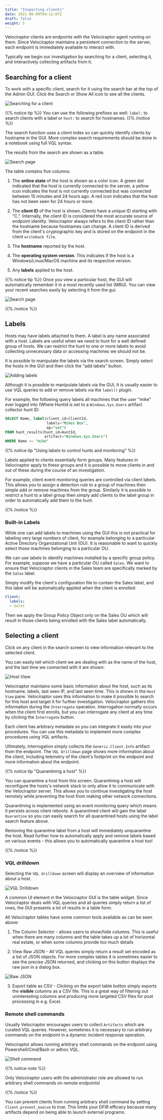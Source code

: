```yaml
---
title: "Inspecting clients"
date: 2021-06-09T04:12:07Z
draft: false
weight: 5
---
```


Velociraptor clients are endpoints with the Velociraptor agent
running on them. Since Velociraptor maintains a persistent connection
to the server, each endpoint is immediately available to interact
with.

Typically we begin our investigation by searching for a client,
selecting it, and interactively collecting artifacts from it.

## Searching for a client

To work with a specific client, search for it using the
search bar at the top of the Admin GUI. Click the Search or Show All icon
to see all the clients.

![Searching for a client](image56.png)

{{% notice tip %}}
You can use the following prefixes as well: `label:` to search clients with a label or `host:` to search for hostnames.
{{% /notice %}}

The search function uses a client index so can quickly
identify clients by hostname in the GUI. More complex search
requirements should be done in a notebook using full VQL syntax.

The results from the search are shown as a table.

![Search page](search2.png)


The table contains five columns:

1. The **online state** of the host is shown as a color icon. A green dot
   indicated that the host is currently connected to the server, a
   yellow icon indicates the host is not currently connected but was
   connected between 15 minutes and 24 hours ago. A red icon indicates that the
   host has not been seen for 24 hours or more.

2. The **client ID** of the host is shown. Clients have a unique ID
   starting with “C.”. Internally, the client ID is considered the most
   accurate source of endpoint identity. Velociraptor always refers
   to the client ID rather than the hostname because hostnames can change. A
   client ID is derived from the client's cryptographic key and is
   stored on the endpoint in the client `writeback file`.

3. The **hostname** reported by the host.

4. The **operating system version**. This indicates if the host is a
   Windows/Linux/MacOS machine and its respective version.

5. Any **labels** applied to the host.

{{% notice tip %}}
Once you view a particular host, the GUI will automatically remember it in a most recently used list (MRU). You can view your recent searches easily by selecting it from the gui.

![Search page](mru.png)

{{% /notice %}}


## Labels

Hosts may have labels attached to them. A label is any name associated
with a host. Labels are useful when we need to hunt for a well defined
group of hosts. We can restrict the hunt to one or more labels to
avoid collecting unnecessary data or accessing machines we should not
be.

It is possible to manipulate the labels via the search screen. Simply
select the hosts in the GUI and then click the "add labels" button.

![Adding labels](labels.png)

Although it is possible to manipulate labels via the GUI, It is
usually easier to use VQL queries to add or remove labels via the
`label()` plugin.

For example, the following query labels all machines that the user
"mike" ever logged into (Where HuntId is set to a
`Windows.Sys.Users` artifact collector hunt ID:

```sql
SELECT Name, label(client_id=ClientId,
                   labels="Mikes Box",
                   op="set")
FROM hunt_results(hunt_id=HuntId,
                  artifact="Windows.Sys.Users")
WHERE Name =~ "mike"
```

{{% notice tip "Using labels to control hunts and monitoring" %}}

Labels applied to clients essentially form groups. Many features in
Velociraptor apply to these groups and it is possible to move clients
in and out of these during the course of an investigation.

For example, client event monitoring queries are controlled via client
labels. This allows you to assign a detection rule to a group of
machines then simple add or remove machines from the group.  Similarly
it is possible to restrict a hunt to a label group then simply add
clients to the label group in order to automatically add them to the
hunt.

{{% /notice %}}


### Built-in Labels

While one can add labels to machines using the GUI this is not
practical for labeling very large numbers of client, for example
belonging to a particular Active Directory Organizational Unit
(OU). It is reasonable to want to quickly select those machines
belonging to a particular OU.

We can use labels to identify machines installed by a specific group
policy. For example, suppose we have a particular OU called
`Sales`. We want to ensure that Velociraptor clients in the Sales team
are specifically marked by the `Sales` label.

Simply modify the client's configuration file to contain the Sales
label, and this label will be automatically applied when the client is
enrolled:

```yaml
Client:
  labels:
  - Sales
```

Then we apply the Group Policy Object only on the Sales OU which will
result in those clients being enrolled with the Sales label
automatically.


## Selecting a client

Click on any client in the search screen to view information relevant
to the selected client.

You can easily tell which client we are dealing with as the name of
the host, and the last time we connected with it are shown:

![Host View](image57.png)

Velociraptor maintains some basic information about the host, such as
its hostname, labels, last seen IP, and last seen time. This is shown
in the `Host View` pane. Velociraptor uses this information to make it
possible to search for this host and target it for further
investigation. Velociraptor gathers this information during the
`Interrogate` operation. Interrogation normally occurs when the client
first enrolls, but you can interrogate any client at any time by
clicking the `Interrogate` button.

Each client has arbitrary metadata so you can integrate it easily into
your procedures. You can use this metadata to implement more complex
procedures using VQL artifacts.

Ultimately, interrogation simply collects the `Generic.Client.Info`
artifact from the endpoint. The `VQL Drilldown` page shows more
information about the client, including telemetry of the client's
footprint on the endpoint and more information about the endpoint.

{{% notice tip "Quarantining a host" %}}

You can quarantine a host from this screen. Quarantining a host will
reconfigure the hosts's network stack to only allow it to communicate
with the Velociraptor server. This allows you to continue
investigating the host remotely while preventing the host from making
other network connections.

Quarantining is implemented using an event monitoring query which
means it persists across client reboots. A quarantined client will
gain the label `Quarantine` so you can easily search for all
quarantined hosts using the label search feature above.

Removing the quarantine label from a host will immediately
unquarantine the host. Read further how to automatically apply and
remove labels based on various events - this allows you to
automatically quarantine a host too!

{{% /notice %}}

### VQL drilldown

Selecting the `VQL drilldown` screen will display an overview of
information about a host.

![VQL Drilldown](image58.png)


A common UI element in the Velociraptor GUI is the table widget. Since
Velociraptor deals with VQL queries and all queries simply return a
list of rows, the GUI presents a lot of results in a table form.

All Velociraptor tables have some common tools available as can be
seen above:

1. The Column Selector - allows users to show/hide columns. This is
   useful when there are many columns and the table takes up a lot of
   horizontal real estate, or when some columns provide too much
   details

2. View Raw JSON - All VQL queries simply return a result set encoded
   as a list of JSON objects. For more complex tables it is sometimes
   easier to see the precise JSON returned, and clicking on this
   button displays the raw json in a dialog box.

![Raw JSON](image59.png)

3. Export table as CSV - Clicking on the export table button simply
   exports the **visible** columns as a CSV file. This is a great way
   of filtering out uninteresting columns and producing more targeted
   CSV files for post processing in e.g. Excel.


### Remote shell commands

Usually Velociraptor encourages users to collect `Artifacts` which are
curated VQL queries. However, sometimes it is necessary to run
arbitrary commands on the endpoint in a dynamic incident response
operation.

Velociraptor allows running arbitrary shell commands on the endpoint
using Powershell/Cmd/Bash or adhoc VQL.

![Shell command](image60.png)

{{% notice note %}}

Only Velociraptor users with the administrator role are allowed to run
arbitrary shell commands on remote endpoints!

{{% /notice %}}

You can prevent clients from running arbitrary shell command
by setting `Client.prevent_execve` to true. This limits your DFIR
efficacy because many artifacts depend on being able to launch
external programs.
